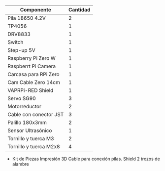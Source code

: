 Componente              |Cantidad
------------------------|---------
Pila 18650 4.2V         |2
TP4056		              |1
DRV8833		              |1
Switch		              |1
Step-up 5V	            |1
Raspberry Pi Zero W	    |1
Raspberrt Pi Camera	    |1
Carcasa para RPi Zero   |1
Cam Cable Zero 14cm	    |1
VAPRPi-RED Shield	      |1
Servo SG90	            |3
Motorreductor	          |2
Cable con conector JST  |3
Palillo 180x3mm	        |2
Sensor Ultrasónico	    |1
Tornillo y tuerca M3  	|2
Tornillo y tuerca M2x8	|4

+ Kit de Piezas Impresión 3D
Cable para conexión pilas.
Shield
2 trozos de alambre

